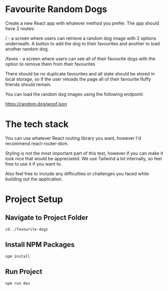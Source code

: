 # Favourite Random Dogs
Create a new React app with whatever method you prefer. The app should have 2 routes:

/ - a screen where users can retrieve a random dog image with 2 options underneath. A button to add the dog to their favourites and another to load another random dog.

/faves - a screen where users can see all of their favourite dogs with the option to remove them from their favourites

There should be no duplicate favourites and all state should be stored in local storage, so if the user reloads the page all of their favourite fluffy friends should remain.

You can load the random dog images using the following endpoint:

https://random.dog/woof.json

# The tech stack
You can use whatever React routing library you want, however I'd recommend react-router-dom.

Styling is not the most important part of this test, however if you can make it look nice that would be appreciated. We use Tailwind a lot internally, so feel free to use it if you want to.

Also feel free to include any difficulties or challenges you faced while building out the application.

# Project Setup
## Navigate to Project Folder
```
cd ./favourite-dogs
```

## Install NPM Packages
```
npm install
```

## Run Project
```
npm run dev
